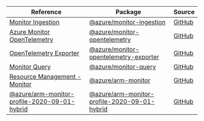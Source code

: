 | Reference | Package | Source |
|---|---|---|
|[Monitor Ingestion](monitor-ingestion-readme.md)|[@azure/monitor-ingestion](https://www.npmjs.com/package/@azure/monitor-ingestion)|[GitHub](https://github.com/Azure/azure-sdk-for-js/blob/main/sdk/monitor/monitor-ingestion)|
|[Azure Monitor OpenTelemetry](monitor-opentelemetry-readme.md)|[@azure/monitor-opentelemetry](https://www.npmjs.com/package/@azure/monitor-opentelemetry)|[GitHub](https://github.com/Azure/azure-sdk-for-js/blob/main/sdk/monitor/monitor-opentelemetry)|
|[OpenTelemetry Exporter](monitor-opentelemetry-exporter-readme.md)|[@azure/monitor-opentelemetry-exporter](https://www.npmjs.com/package/@azure/monitor-opentelemetry-exporter)|[GitHub](https://github.com/Azure/azure-sdk-for-js/blob/main/sdk/monitor/monitor-opentelemetry-exporter)|
|[Monitor Query](monitor-query-readme.md)|[@azure/monitor-query](https://www.npmjs.com/package/@azure/monitor-query)|[GitHub](https://github.com/Azure/azure-sdk-for-js/blob/main/sdk/monitor/monitor-query)|
|[Resource Management - Monitor](arm-monitor-readme.md)|[@azure/arm-monitor](https://www.npmjs.com/package/@azure/arm-monitor)|[GitHub](https://github.com/Azure/azure-sdk-for-js/blob/main/sdk/monitor/arm-monitor)|
|[@azure/arm-monitor-profile-2020-09-01-hybrid](arm-monitor-profile-2020-09-01-hybrid-readme.md)|[@azure/arm-monitor-profile-2020-09-01-hybrid](https://www.npmjs.com/package/@azure/arm-monitor-profile-2020-09-01-hybrid)|[GitHub](https://github.com/Azure/azure-sdk-for-js/blob/main/sdk/monitor/arm-monitor-profile-2020-09-01-hybrid)|
